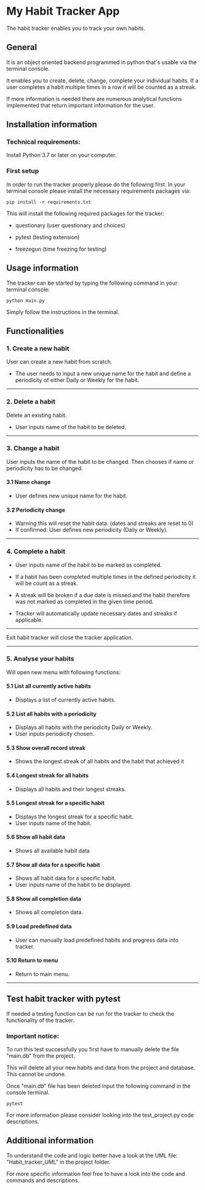 # My Habit Tracker App

The habit tracker enables you to track your own habits.

## General

It is an object oriented backend programmed in python that's usable via the terminal console.

It enables you to create, delete, change, complete your individual habits.
If a user completes a habit multiple times in a row it will be counted as a streak.

If more information is needed there are numerous analytical functions implemented that return
important information for the user.

## Installation information
### Technical requirements:
Install Python 3.7 or later on your computer.

### First setup
In order to run the tracker properly please do the following first.
In your terminal console please install the necessary requirements packages via:

```shell
pip install -r requirements.txt
```
This will install the following required packages for the tracker:

- questionary (user questionary and choices)

- pytest (testing extension)

- freezegun (time freezing for testing)

## Usage information

The tracker can be started by typing the following command in your terminal console:
```shell
python main.py
```
Simply follow the instructions in the terminal.

## Functionalities
### 1. Create a new habit
User can create a new habit from scratch. 
- The user needs to input a new unique name for the habit and define
a periodicity of either Daily or Weekly for the habit.
---
### 2. Delete a habit
Delete an existing habit. 
- User inputs name of the habit to be deleted.

---
### 3. Change a habit
User inputs the name of the habit to be changed. Then chooses if name or periodicity has to be changed.
#### 3.1 Name change
- User defines new unique name for the habit.
#### 3.2 Periodicity change
- Warning this will reset the habit data. (dates and streaks are reset to 0)
- If confirmed: User defines new periodicity (Daily or Weekly).

---
### 4. Complete a habit
- User inputs name of the habit to be marked as completed.

- If a habit has been completed multiple times in the defined periodicity it will be count as a streak.

- A streak will be broken if a due date is missed and the habit therefore was not marked as completed in the given time
period.

- Tracker will automatically update necessary dates and streaks if applicable.

---

Exit habit tracker will close the tracker application.

---
### 5. Analyse your habits
Will open new menu with following functions:

#### 5.1 List all currently active habits
- Displays a list of currently active habits.
#### 5.2 List all habits with a periodicity
- Displays all habits with the periodicity Daily or Weekly. 
- User inputs periodicity chosen.
#### 5.3 Show overall record streak
- Shows the longest streak of all habits and the habit that achieved it
#### 5.4 Longest streak for all habits
- Displays all habits and their longest streaks. 
#### 5.5 Longest streak for a specific habit
- Displays the longest streak for a specific habit. 
- User inputs name of the habit.
#### 5.6 Show all habit data
- Shows all available habit data
#### 5.7 Show all data for a specific habit
- Shows all habit data for a specific habit. 
- User inputs name of the habit to be displayed. 
#### 5.8 Show all completion data
- Shows all completion data.
#### 5.9 Load predefined data
- User can manually load predefined habits and progress data into tracker.
#### 5.10 Return to menu
- Return to main menu.

---
## Test habit tracker with pytest
If needed a testing function can be run for the tracker to check the functionality of the tracker.

### Important notice:
To run this test successfully you first have to manually delete the file "main.db" from the project.

This will delete all your new habits and data from the project and database. This cannot be undone.

Once "main.db" file has been deleted input the following command in the console terminal.
```shell
pytest
```

For more information please consider looking into the test_project.py code descriptions.

## Additional information
To understand the code and logic better have a look at the UML file: "Habit_tracker_UML" in the project folder.

For more specific information feel free to have a look into the code and commands and descriptions.
